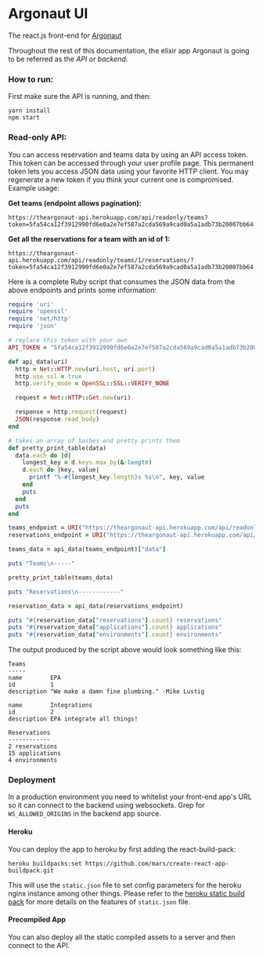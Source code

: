 # Argonaut UI

The react.js front-end for [Argonaut](https://github.com/qubbit/argonaut)

Throughout the rest of this documentation, the elixir app Argonaut is going to be referred as the *API* or *backend*.

### How to run:

First make sure the API is running, and then:

```
yarn install
npm start
```

### Read-only API:

You can access reservation and teams data by using an API access token. This token can be accessed through your user profile page. This permanent token lets you access JSON data using your favorite HTTP client. You may regenerate a new token if you think your current one is compromised. Example usage:

**Get teams (endpoint allows pagination):**

```
https://theargonaut-api.herokuapp.com/api/readonly/teams?token=5fa54ca12f3912990fd6e0a2e7ef587a2cda569a9cad0a5a1adb73b20007bb64
```

**Get all the reservations for a team with an id of 1:**

```
https://theargonaut-api.herokuapp.com/api/readonly/teams/1/reservations/?token=5fa54ca12f3912990fd6e0a2e7ef587a2cda569a9cad0a5a1adb73b20007bb64
```

Here is a complete Ruby script that consumes the JSON data from the above endpoints and prints some information:

```ruby
require 'uri'
require 'openssl'
require 'net/http'
require 'json'

# replace this token with your own
API_TOKEN = "5fa54ca12f3912990fd6e0a2e7ef587a2cda569a9cad0a5a1adb73b20007bb64".freeze

def api_data(uri)
  http = Net::HTTP.new(uri.host, uri.port)
  http.use_ssl = true
  http.verify_mode = OpenSSL::SSL::VERIFY_NONE

  request = Net::HTTP::Get.new(uri)

  response = http.request(request)
  JSON(response.read_body)
end

# takes an array of hashes and pretty prints them
def pretty_print_table(data)
  data.each do |d|
    longest_key = d.keys.max_by(&:length)
    d.each do |key, value|
      printf "%-#{longest_key.length}s %s\n", key, value
    end
    puts
  end
  puts
end

teams_endpoint = URI("https://theargonaut-api.herokuapp.com/api/readonly/teams?token=#{API_TOKEN}")
reservations_endpoint = URI("https://theargonaut-api.herokuapp.com/api/readonly/teams/1/reservations?token=#{API_TOKEN}")

teams_data = api_data(teams_endpoint)["data"]

puts "Teams\n-----"

pretty_print_table(teams_data)

puts "Reservations\n------------"

reservation_data = api_data(reservations_endpoint)

puts "#{reservation_data["reservations"].count} reservations"
puts "#{reservation_data["applications"].count} applications"
puts "#{reservation_data["environments"].count} environments"
```

The output produced by the script above would look something like this:

```
Teams
-----
name        EPA
id          1
description "We make a damn fine plumbing." -Mike Lustig

name        Integrations
id          2
description EPA integrate all things!

Reservations
------------
2 reservations
15 applications
4 environments
```

### Deployment

In a production environment you need to whitelist your front-end app's URL so it can connect to the backend using websockets. Grep for `WS_ALLOWED_ORIGINS` in the backend app source.

#### Heroku
You can deploy the app to heroku by first adding the react-build-pack:

```
heroku buildpacks:set https://github.com/mars/create-react-app-buildpack.git
```

This will use the `static.json` file to set config parameters for the heroku nginx instance among other things. Please refer to the [heroku static build pack](https://github.com/heroku/heroku-buildpack-static) for more details on the features of `static.json` file.

#### Precompiled App
You can also deploy all the static compiled assets to a server and then connect to the API.

